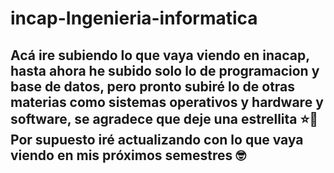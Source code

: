 # incap-Ingenieria-informatica

<h2>Acá ire subiendo lo que vaya viendo en inacap, hasta ahora he subido solo lo de programacion y base de datos, pero pronto subiré lo de otras materias como sistemas operativos y hardware y software, se agradece que deje una estrellita ⭐️🤩
Por supuesto iré actualizando con lo que vaya viendo en mis próximos semestres 🤓

</h2>
